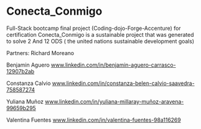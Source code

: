 # Conecta_Conmigo
Full-Stack bootcamp final project (Coding-dojo-Forge-Accenture) for certification 
Conecta_Conmigo is a sustainable project that was generated to solve 2 And 12 ODS ( the united nations sustainable development goals) 

Partners: 
Richard Moreano 

Benjamin Aguero 
www.linkedin.com/in/benjamin-aguero-carrasco-12907b2ab

Constanza Calvio
www.linkedin.com/in/constanza-belen-calvio-saavedra-758587274

Yuliana Muñoz 
www.linkedin.com/in/yuliana-millaray-muñoz-aravena-99659b295 

Valentina Fuentes 
www.linkedin.com/in/valentina-fuentes-98a116269

